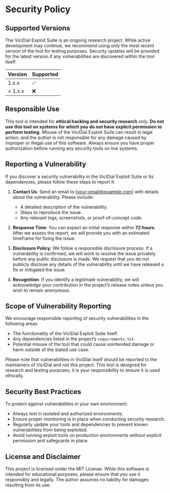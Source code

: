 # Security Policy

## Supported Versions

The ViciDial Exploit Suite is an ongoing research project. While active development may continue, we recommend using only the most recent version of the tool for testing purposes. Security updates will be provided for the latest version if any vulnerabilities are discovered within the tool itself.

| Version | Supported          |
| ------- | ------------------ |
| 1.x.x   | :white_check_mark: |
| < 1.x.x | :x:                |

## Responsible Use

This tool is intended for **ethical hacking and security research** only. **Do not use this tool on systems for which you do not have explicit permission to perform testing.** Misuse of the ViciDial Exploit Suite can result in legal action, and the author is not responsible for any damage caused by improper or illegal use of this software. Always ensure you have proper authorization before running any security tools on live systems.

## Reporting a Vulnerability

If you discover a security vulnerability in the ViciDial Exploit Suite or its dependencies, please follow these steps to report it:

1. **Contact Us**: Send an email to [your-email@example.com] with details about the vulnerability. Please include:
   - A detailed description of the vulnerability.
   - Steps to reproduce the issue.
   - Any relevant logs, screenshots, or proof-of-concept code.

2. **Response Time**: You can expect an initial response within **72 hours**. After we assess the report, we will provide you with an estimated timeframe for fixing the issue.

3. **Disclosure Policy**: We follow a responsible disclosure process. If a vulnerability is confirmed, we will work to resolve the issue privately before any public disclosure is made. We request that you do not publicly disclose any details of the vulnerability until we have released a fix or mitigated the issue.

4. **Recognition**: If you identify a legitimate vulnerability, we will acknowledge your contribution in the project’s release notes unless you wish to remain anonymous.

## Scope of Vulnerability Reporting

We encourage responsible reporting of security vulnerabilities in the following areas:
- The functionality of the ViciDial Exploit Suite itself.
- Any dependencies listed in the project’s `requirements.txt`.
- Potential misuse of the tool that could cause unintended damage or harm outside of the stated use case.

Please note that vulnerabilities in ViciDial itself should be reported to the maintainers of ViciDial and not this project. This tool is designed for research and testing purposes; it is your responsibility to ensure it is used ethically.

## Security Best Practices

To protect against vulnerabilities in your own environment:
- Always test in isolated and authorized environments.
- Ensure proper monitoring is in place when conducting security research.
- Regularly update your tools and dependencies to prevent known vulnerabilities from being exploited.
- Avoid running exploit tools on production environments without explicit permission and safeguards in place.

## License and Disclaimer

This project is licensed under the MIT License. While this software is intended for educational purposes, please ensure that you use it responsibly and legally. The author assumes no liability for damages resulting from its use.
